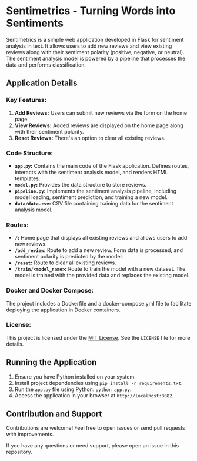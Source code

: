 # Sentimetrics - Turning Words into Sentiments

Sentimetrics is a simple web application developed in Flask for sentiment analysis in text. It allows users to add new reviews and view existing reviews along with their sentiment polarity (positive, negative, or neutral). The sentiment analysis model is powered by a pipeline that processes the data and performs classification.

## Application Details

### Key Features:

1. **Add Reviews:** Users can submit new reviews via the form on the home page.
2. **View Reviews:** Added reviews are displayed on the home page along with their sentiment polarity.
3. **Reset Reviews:** There's an option to clear all existing reviews.

### Code Structure:

- **`app.py`:** Contains the main code of the Flask application. Defines routes, interacts with the sentiment analysis model, and renders HTML templates.
- **`model.py`:** Provides the data structure to store reviews.
- **`pipeline.py`:** Implements the sentiment analysis pipeline, including model loading, sentiment prediction, and training a new model.
- **`data/data.csv`:** CSV file containing training data for the sentiment analysis model.

### Routes:

- **`/`:** Home page that displays all existing reviews and allows users to add new reviews.
- **`/add_review`:** Route to add a new review. Form data is processed, and sentiment polarity is predicted by the model.
- **`/reset`:** Route to clear all existing reviews.
- **`/train/<model_name>`:** Route to train the model with a new dataset. The model is trained with the provided data and replaces the existing model.

### Docker and Docker Compose:

The project includes a Dockerfile and a docker-compose.yml file to facilitate deploying the application in Docker containers.

### License:

This project is licensed under the [MIT License](https://opensource.org/licenses/MIT). See the `LICENSE` file for more details.

## Running the Application

1. Ensure you have Python installed on your system.
2. Install project dependencies using `pip install -r requirements.txt`.
3. Run the `app.py` file using Python: `python app.py`.
4. Access the application in your browser at `http://localhost:8082`.

## Contribution and Support

Contributions are welcome! Feel free to open issues or send pull requests with improvements.

If you have any questions or need support, please open an issue in this repository.